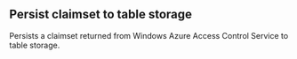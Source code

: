 ## Persist claimset to table storage



Persists a claimset returned from Windows Azure Access Control Service to table storage.
